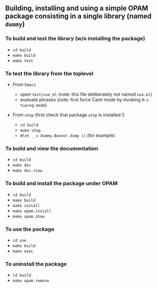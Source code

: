 ## Building, installing and using a simple OPAM package consisting in a single library (named `dummy`)

### To build and test the library (w/o installing the package)

- `cd build`
- `make build`
- `make test`

### To test the library from the toplevel

- From `Emacs`
  - open `test/use_ml`  (note: this file deliberately _not_ named `use.ml`)
  - evaluate phrases (note: first force Caml mode by invoking `M-x tuareg-mode`)

- From `utop` (first check that package `utop` is installed !)
  - `cd build`
  - `make utop`
  - `#let _ = Dummy.Banner.dump ()`  (for example)

### To build and view the documentation

- `cd build`
- `make doc`
- `make doc.view`

### To build and install the package under OPAM

- `cd build`
- `make build`
- `make install`
- `make opam.install`
- `make opam.show`

### To use the package

- `cd use`
- `make build`
- `make exec`

### To uninstall the package

- `cd build`
- `make opam.remove`
